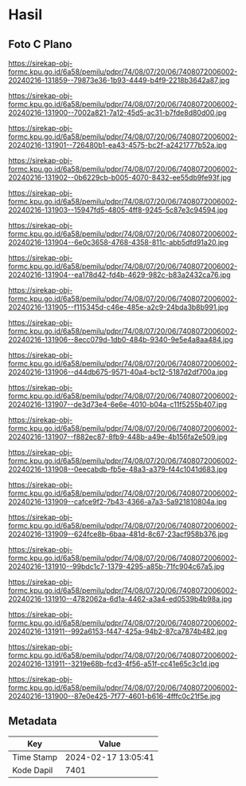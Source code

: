 # Hasil

## Foto C Plano

https://sirekap-obj-formc.kpu.go.id/6a58/pemilu/pdpr/74/08/07/20/06/7408072006002-20240216-131859--79873e36-1b93-4449-b4f9-2218b3642a87.jpg

https://sirekap-obj-formc.kpu.go.id/6a58/pemilu/pdpr/74/08/07/20/06/7408072006002-20240216-131900--7002a821-7a12-45d5-ac31-b7fde8d80d00.jpg

https://sirekap-obj-formc.kpu.go.id/6a58/pemilu/pdpr/74/08/07/20/06/7408072006002-20240216-131901--726480b1-ea43-4575-bc2f-a2421777b52a.jpg

https://sirekap-obj-formc.kpu.go.id/6a58/pemilu/pdpr/74/08/07/20/06/7408072006002-20240216-131902--0b6229cb-b005-4070-8432-ee55db9fe93f.jpg

https://sirekap-obj-formc.kpu.go.id/6a58/pemilu/pdpr/74/08/07/20/06/7408072006002-20240216-131903--15947fd5-4805-4ff8-9245-5c87e3c94594.jpg

https://sirekap-obj-formc.kpu.go.id/6a58/pemilu/pdpr/74/08/07/20/06/7408072006002-20240216-131904--6e0c3658-4768-4358-811c-abb5dfd91a20.jpg

https://sirekap-obj-formc.kpu.go.id/6a58/pemilu/pdpr/74/08/07/20/06/7408072006002-20240216-131904--ea178d42-fd4b-4629-982c-b83a2432ca76.jpg

https://sirekap-obj-formc.kpu.go.id/6a58/pemilu/pdpr/74/08/07/20/06/7408072006002-20240216-131905--f115345d-c46e-485e-a2c9-24bda3b8b991.jpg

https://sirekap-obj-formc.kpu.go.id/6a58/pemilu/pdpr/74/08/07/20/06/7408072006002-20240216-131906--8ecc079d-1db0-484b-9340-9e5e4a8aa484.jpg

https://sirekap-obj-formc.kpu.go.id/6a58/pemilu/pdpr/74/08/07/20/06/7408072006002-20240216-131906--d44db675-9571-40a4-bc12-5187d2df700a.jpg

https://sirekap-obj-formc.kpu.go.id/6a58/pemilu/pdpr/74/08/07/20/06/7408072006002-20240216-131907--de3d73e4-6e6e-4010-b04a-c11f5255b407.jpg

https://sirekap-obj-formc.kpu.go.id/6a58/pemilu/pdpr/74/08/07/20/06/7408072006002-20240216-131907--f882ec87-8fb9-448b-a49e-4b156fa2e509.jpg

https://sirekap-obj-formc.kpu.go.id/6a58/pemilu/pdpr/74/08/07/20/06/7408072006002-20240216-131908--0eecabdb-fb5e-48a3-a379-f44c1041d683.jpg

https://sirekap-obj-formc.kpu.go.id/6a58/pemilu/pdpr/74/08/07/20/06/7408072006002-20240216-131909--cafce9f2-7b43-4366-a7a3-5a921810804a.jpg

https://sirekap-obj-formc.kpu.go.id/6a58/pemilu/pdpr/74/08/07/20/06/7408072006002-20240216-131909--624fce8b-6baa-481d-8c67-23acf958b376.jpg

https://sirekap-obj-formc.kpu.go.id/6a58/pemilu/pdpr/74/08/07/20/06/7408072006002-20240216-131910--99bdc1c7-1379-4295-a85b-71fc904c67a5.jpg

https://sirekap-obj-formc.kpu.go.id/6a58/pemilu/pdpr/74/08/07/20/06/7408072006002-20240216-131910--4782062a-6d1a-4462-a3a4-ed0539b4b98a.jpg

https://sirekap-obj-formc.kpu.go.id/6a58/pemilu/pdpr/74/08/07/20/06/7408072006002-20240216-131911--992a6153-f447-425a-94b2-87ca7874b482.jpg

https://sirekap-obj-formc.kpu.go.id/6a58/pemilu/pdpr/74/08/07/20/06/7408072006002-20240216-131911--3219e68b-fcd3-4f56-a51f-cc41e65c3c1d.jpg

https://sirekap-obj-formc.kpu.go.id/6a58/pemilu/pdpr/74/08/07/20/06/7408072006002-20240216-131900--87e0e425-7f77-4601-b616-4fffc0c21f5e.jpg


## Metadata

| Key        | Value               |
| ---------- | ------------------- |
| Time Stamp | 2024-02-17 13:05:41 |
| Kode Dapil | 7401                |



